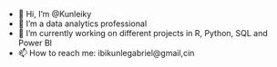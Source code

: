 - 👋 Hi, I’m @Kunleiky
- 👀 I’m a data analytics professional
- 🌱 I’m currently working on different projects in R, Python, SQL and Power BI
- 📫 How to reach me: ibikunlegabriel@gmail,cin

<!---
Kunleiky/Kunleiky is a ✨ special ✨ repository because its `README.md` (this file) appears on your GitHub profile.
You can click the Preview link to take a look at your changes.
--->
